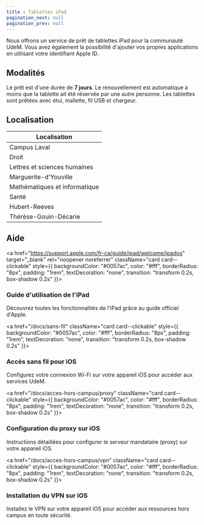 ```yaml
---
title : Tablettes iPad
pagination_next: null
pagination_prev: null
---
```


Nous offrons un service de prêt de tablettes iPad pour la communauté UdeM. Vous avez également la possibilité d'ajouter vos propres applications en utilisant votre identifiant Apple ID.

## Modalités

Le prêt est d'une durée de **7 jours**. Le renouvellement est automatique à moins que la tablette ait été réservée par une autre personne. Les tablettes sont prêtées avec étui, mallette, fil USB et chargeur.

## Localisation

| Localisation                |
|-----------------------------|
| Campus Laval                |
| Droit                       |
| Lettres et sciences humaines|
| Marguerite-d'Youville       |
| Mathématiques et informatique|
| Santé                       |
| Hubert-Reeves                   |
| Thérèse-Gouin-Décarie       |

## Aide

<div className="grid grid--4" style={{ display: "grid", gap: "1rem", gridTemplateColumns: "repeat(auto-fit, minmax(250px, 1fr))" }}>

<a href="https://support.apple.com/fr-ca/guide/ipad/welcome/ipados" target="_blank" rel="noopener noreferrer" className="card card--clickable" style={{ backgroundColor: "#0057ac", color: "#fff", borderRadius: "8px", padding: "1rem", textDecoration: "none", transition: "transform 0.2s, box-shadow 0.2s" }}>
  <div className="card__header">
    <h3>Guide d'utilisation de l'iPad</h3>
  </div>
  <div className="card__body">
    Découvrez toutes les fonctionnalités de l'iPad grâce au guide officiel d'Apple.
  </div>
</a>

<a href="/docs/sans-fil" className="card card--clickable" style={{ backgroundColor: "#0057ac", color: "#fff", borderRadius: "8px", padding: "1rem", textDecoration: "none", transition: "transform 0.2s, box-shadow 0.2s" }}>
  <div className="card__header">
    <h3>Accès sans fil pour iOS</h3>
  </div>
  <div className="card__body">
    Configurez votre connexion Wi-Fi sur votre appareil iOS pour accéder aux services UdeM.
  </div>
</a>

<a href="/docs/acces-hors-campus/proxy" className="card card--clickable" style={{ backgroundColor: "#0057ac", color: "#fff", borderRadius: "8px", padding: "1rem", textDecoration: "none", transition: "transform 0.2s, box-shadow 0.2s" }}>
  <div className="card__header">
    <h3>Configuration du proxy sur iOS</h3>
  </div>
  <div className="card__body">
    Instructions détaillées pour configurer le serveur mandataire (proxy) sur votre appareil iOS.
  </div>
</a>

<a href="/docs/acces-hors-campus/vpn" className="card card--clickable" style={{ backgroundColor: "#0057ac", color: "#fff", borderRadius: "8px", padding: "1rem", textDecoration: "none", transition: "transform 0.2s, box-shadow 0.2s" }}>
  <div className="card__header">
    <h3>Installation du VPN sur iOS</h3>
  </div>
  <div className="card__body">
    Installez le VPN sur votre appareil iOS pour accéder aux ressources hors campus en toute sécurité.
  </div>
</a>
</div>